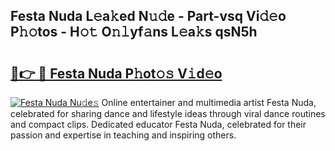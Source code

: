 ## Festa Nuda L𝚎a𝚔ed N𝚞𝚍e - Part-vsq Vi𝚍𝚎o P𝚑𝚘tos - H𝚘𝚝 O𝚗𝚕yf𝚊ns L𝚎a𝚔s qsN5h

# <h2><a href="http://kfdwhu.oniu.top/?m=Festa+Nuda">🔗👉 🔴 Festa Nuda P𝚑ot𝚘𝚜 V𝚒d𝚎o</a></h2>

[![Festa Nuda Nu𝚍e𝚜](https://i.imgur.com/0qMVB7G.gif)](http://kfdwhu.oniu.top/?m=Festa+Nuda)
Online entertainer and multimedia artist Festa Nuda, celebrated for sharing dance and lifestyle ideas through viral dance routines and compact clips. Dedicated educator Festa Nuda, celebrated for their passion and expertise in teaching and inspiring others.  
